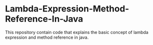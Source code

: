 # Lambda-Expression-Method-Reference-In-Java
This repository contain code that explains the basic concept of lambda expression and method reference in java.
